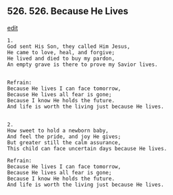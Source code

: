 
## 526.  526. Because He Lives
[edit](https://docs.google.com/document/d/1bQRz3wszCBJkuxPi6k_6tYyVTh4r3kOE/edit?mode=html)






    1.
    God sent His Son, they called Him Jesus,
    He came to love, heal, and forgive;
    He lived and died to buy my pardon,
    An empty grave is there to prove my Savior lives.


    Refrain:
    Because He lives I can face tomorrow,
    Because He lives all fear is gone;
    Because I know He holds the future.
    And life is worth the living just because He lives.


    2.
    How sweet to hold a newborn baby,
    And feel the pride, and joy He gives;
    But greater still the calm assurance,
    This child can face uncertain days because He lives.

    Refrain:
    Because He lives I can face tomorrow,
    Because He lives all fear is gone;
    Because I know He holds the future.
    And life is worth the living just because He lives.

